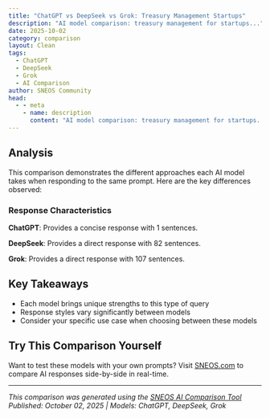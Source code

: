 ```yaml
---
title: "ChatGPT vs DeepSeek vs Grok: Treasury Management Startups"
description: "AI model comparison: treasury management for startups..."
date: 2025-10-02
category: comparison
layout: Clean
tags:
  - ChatGPT
  - DeepSeek
  - Grok
  - AI Comparison
author: SNEOS Community
head:
  - - meta
    - name: description
      content: "AI model comparison: treasury management for startups..."
---
```


<ChatComparison
  title="ChatGPT vs DeepSeek vs Grok: Treasury Management Startups"
  prompt="treasury management for startups"
  :responses='{
    "ChatGPT": "Error calling OpenAI API.",
    "DeepSeek": "Of course. Treasury management is a critical, yet often overlooked, function for startups. While it might sound like a concern only for large corporations, effective treasury management is what separates startups that survive and scale from those that run out of cash.\n\nFor a startup, treasury management is fundamentally about **managing cash flow, mitigating financial risk, and ensuring the company has the liquidity to execute its business plan.**\n\nHere is a comprehensive guide to treasury management for startups, broken down by stage and key principles.\n\n---\n\n### The Core Pillars of Startup Treasury Management\n\nThink of treasury management as built on these four pillars:\n\n1.  **Cash Visibility \u0026 Forecasting:** Knowing exactly how much cash you have now and how much you will have in the future.\n2.  **Cash Collection \u0026 Disbursement:** How you get money in (from customers) and how you send money out (to vendors, employees).\n3.  **Liquidity \u0026 Risk Management:** Ensuring you don\u0027t run out of cash and protecting against financial risks (e.g., fraud, currency fluctuations).\n4.  **Funding \u0026 Banking Relationships:** Managing your funding (equity, debt) and your relationship with banks and financial service providers.\n\n---\n\n### Stage-by-Stage Guide\n\n#### Stage 1: Pre-Seed / Seed (0 - ~$1M ARR)\n**Focus: Survival and Basic Discipline**\n\n*   **Primary Goal:** Don\u0027t run out of cash. Extend your runway as long as possible.\n*   **Key Activities:**\n    *   **Open a Dedicated Business Bank Account:** Never mix personal and business finances.\n    *   **Basic Cash Flow Forecasting:** Create a simple spreadsheet projecting cash inflows and outflows for the next 12-18 months. Update it weekly.\n    *   **Monitor Burn Rate:** Calculate your gross and net burn rate monthly. (Gross burn = total cash spent per month. Net burn = cash spent minus cash earned).\n    *   **Implement Basic Spend Controls:** Use a company card (like Brex, Ramp, or a simple corporate credit/debit card) and require receipts for all expenses.\n    *   **Choose a Payment Processor:** Set up Stripe, PayPal, or similar to accept customer payments easily.\n    *   **Build a Relationship:** Even at this stage, introduce yourself to a banker at a bank known for working with startups (e.g., SVB, First Republic successors, Mercury, Silicon Valley Bank UK).\n\n#### Stage 2: Series A (~$1M - $10M ARR)\n**Focus: Scaling and Building Processes**\n\n*   **Primary Goal:** Fund the growth plan efficiently and build scalable financial infrastructure.\n*   **Key Activities:**\n    *   **Formalize Cash Forecasting:** Move to a more robust, 13-week rolling cash flow forecast. This is your most important financial document.\n    *   **Implement an AP/AR Process:**\n        *   **Accounts Payable (AP):** Systematize bill payments. Use bill.com or similar to manage approvals and ensure you don\u0027t pay late (damaging credit) or too early (hurting cash flow).\n        *   **Accounts Receivable (AR):** Actively manage collections. Send invoices promptly and follow up on late payments.\n    *   **Manage Your Raise:** Park the Series A funds in a secure, interest-bearing account. Create a plan for how the capital will be deployed over time (a \u0022capital deployment plan\u0022).\n    *   **Explore Debt Financing:** Consider a venture debt line of credit to extend your runway without further dilution, often used for funding capital expenditures like hardware.\n    *   **Consider Treasury Management:** If you have significant cash (\u003E$1M), explore simple sweeps into money market funds or short-term treasuries to earn a small return while keeping funds liquid.\n\n#### Stage 3: Series B and Beyond ($10M\u002B ARR)\n**Focus: Optimization and Sophistication**\n\n*   **Primary Goal:** Optimize financial returns and manage complex risks.\n*   **Key Activities:**\n    *   **Hire a Fractional or Full-Time Treasurer/CFO:** This is no longer a task for the CEO or a junior accountant.\n    *   **Sophisticated Cash Forecasting:** Use dedicated software (like Trovata, CashAnalytics) for real-time forecasting and scenario planning (\u0022What if we lose our biggest customer?\u0022 \u0022What if we double our sales team?\u0022).\n    *   **Formal Investment Policy:** Create a board-approved policy dictating where excess cash can be invested (e.g., only in FDIC-insured accounts, government bonds, specific money market funds) to prioritize safety and liquidity over yield.\n    *   **FX \u0026 Risk Management:** If you have international operations, hedge against currency fluctuations.\n    *   **Bank Relationship Management:** Diversify banking relationships and formally manage them to negotiate better terms and ensure access to capital.\n\n---\n\n### Essential Tools for Modern Startups\n\n*   **Banking:** **Mercury**, **Brex**, SVB (for established startups), and regional banks.\n*   **Spend Management:** **Ramp**, **Brex**, **Spendesk**. These combine corporate cards with expense management and AP automation.\n*   **Forecasting \u0026 Visibility:** **Float**, **Gusto**, **Trovata**. Many modern banks have these analytics built-in.\n*   **Payments \u0026 Invoicing:** **Stripe**, **Bill.com**, **QuickBooks Online**.\n*   **Accounting:** **QuickBooks Online**, **Xero**. The foundation that everything else connects to.\n\n### Common Pitfalls to Avoid\n\n1.  **Treating Revenue as Profit:** A large sale doesn\u0027t matter until the cash is in the bank. Manage on a cash basis, not just an accrual accounting basis.\n2.  **Ignoring the 13-Week Cash Flow Forecast:** This is your early warning system. Without it, you are flying blind.\n3.  **Letting Customers Pay Late:** Be proactive with collections. Every day an invoice is unpaid is a day of runway lost.\n4.  **No Spend Controls:** Letting employees spend without oversight leads to wasted cash.\n5.  **Holding Too Much \u0022Lazy\u0022 Cash:** While safety is key, keeping hundreds of thousands in a non-interest-bearing checking account is a lost opportunity.\n6.  **Failing to Build Banking Relationships:** Don\u0027t wait until you need a loan to talk to your banker.\n\n### The \u0022Treasury Mindset\u0022 for Founders\n\nUltimately, treasury management for a founder is about cultivating a mindset of **vigilance and foresight.**\n\n*   **Ask \u0022What is our cash position?\u0022** daily.\n*   **Understand your key metrics:** Runway, Burn Rate, Cash Conversion Cycle.\n*   **Be paranoid about your bank balances and reconciliations.**\n*   **Plan for the worst-case scenario.** Have a \u0022go-dark\u0022 plan that shows what you would cut if you lost a major funding source or customer.\n\nBy implementing these practices early, you build a foundation of financial discipline that will make your startup more resilient, more attractive to investors, and far more likely to achieve long-term success.",
    "Grok": "Treasury management for startups is a critical yet often overlooked aspect of financial strategy. It involves managing a company\u0027s cash flow, liquidity, investments, and financial risks to ensure the business has the necessary funds to operate, grow, and weather unexpected challenges. For startups, which often operate with limited resources and face high uncertainty, effective treasury management can be the difference between survival and failure. Below, I\u2019ll break down the key components and strategies for treasury management tailored to startups.\n\n---\n\n### **Why Treasury Management Matters for Startups**\nStartups typically face:\n- **Limited cash reserves**: Many startups operate on tight budgets with funding tied to specific milestones.\n- **Unpredictable cash flow**: Revenue may be irregular, especially in early stages, while expenses (e.g., payroll, rent) are often fixed.\n- **Funding dependency**: Reliance on venture capital, loans, or other external financing creates pressure to manage cash burn.\n- **High growth costs**: Scaling operations often requires significant investment in hiring, marketing, and infrastructure.\n- **Financial risks**: Currency fluctuations, interest rate changes, or supplier payment delays can disrupt operations.\n\nEffective treasury management ensures that a startup can meet its short-term obligations, avoid cash crunches, and allocate resources for growth.\n\n---\n\n### **Key Components of Treasury Management for Startups**\n1. **Cash Flow Management**\n   - **Forecasting**: Create rolling cash flow projections (weekly or monthly) to predict inflows (e.g., revenue, funding) and outflows (e.g., payroll, rent, marketing). Tools like QuickBooks, Xero, or Excel templates can help.\n   - **Burn Rate Monitoring**: Track how quickly you\u2019re spending cash (monthly burn rate) to understand your runway (how long you can operate before running out of money). For example:\n     - Monthly Burn Rate = Total Expenses - Total Revenue\n     - Runway = Cash Reserves / Monthly Burn Rate\n   - **Cash Flow Optimization**: Delay non-essential expenses, negotiate better payment terms with suppliers (e.g., Net 60 instead of Net 30), and incentivize early customer payments (e.g., discounts for upfront payment).\n\n2. **Liquidity Management**\n   - Maintain enough liquid assets (cash or easily convertible assets) to cover at least 6-12 months of operating expenses, depending on your industry and funding situation.\n   - Avoid tying up too much cash in illiquid investments or inventory that can\u2019t be quickly sold.\n   - Set up a cash reserve or emergency fund for unexpected disruptions (e.g., delayed funding rounds or market downturns).\n\n3. **Banking and Accounts**\n   - Open a business bank account separate from personal accounts to maintain clear financial records and build credibility with investors.\n   - Use high-yield savings accounts or money market accounts for excess cash to earn interest while keeping funds accessible.\n   - Consider multiple bank accounts for different purposes (e.g., operating expenses, payroll, emergency fund) to improve tracking and control.\n   - Explore banking partners that cater to startups, such as Silicon Valley Bank (SVB) or Mercury, which offer tailored services like venture debt or fundraising support.\n\n4. **Funding and Capital Management**\n   - Align cash reserves with funding milestones. For example, ensure you have enough cash to reach the next funding round or revenue target.\n   - Understand the terms of any debt or equity financing (e.g., interest rates, repayment schedules, equity dilution) and their impact on cash flow.\n   - Plan for fundraising well in advance, as the process can take 6-12 months. Avoid running out of cash during negotiations.\n\n5. **Expense Control**\n   - Implement strict budgeting and review spending regularly. Use tools like Expensify or Brex to track and manage employee expenses.\n   - Prioritize spending on revenue-generating activities (e.g., product development, marketing) over discretionary costs (e.g., fancy office space).\n   - Negotiate with vendors for bulk discounts or deferred payments, especially if you\u2019re a high-growth startup with future purchasing potential.\n\n6. **Risk Management**\n   - **Currency Risk**: If operating internationally, use hedging tools (e.g., forward contracts) or multi-currency accounts (e.g., Wise, Revolut) to mitigate exchange rate volatility.\n   - **Interest Rate Risk**: If you have loans, consider fixed-rate options to avoid surprises if rates rise.\n   - **Fraud and Cybersecurity**: Protect against fraud by using secure payment systems, setting up dual approvals for large transactions, and regularly monitoring accounts for unusual activity.\n\n7. **Investment of Surplus Cash**\n   - For startups with excess cash (e.g., post-funding round), invest in low-risk, short-term instruments like Treasury bills, certificates of deposit (CDs), or money market funds to earn a return without jeopardizing liquidity.\n   - Avoid speculative investments (e.g., stocks, crypto) with operational funds, as startups can\u2019t afford significant losses.\n\n---\n\n### **Best Practices for Startups**\n1. **Hire or Consult Experts Early**\n   - While many early-stage startups can\u2019t afford a full-time CFO or treasurer, consider hiring a fractional CFO or financial consultant to set up systems and provide strategic advice.\n   - Use accounting software or outsource bookkeeping to maintain accurate records.\n\n2. **Automate Where Possible**\n   - Use tools like Bill.com for accounts payable/receivable, Stripe or PayPal for payments, and Gusto for payroll to save time and reduce errors.\n   - Automate bank reconciliations and cash flow tracking with software integrations.\n\n3. **Build Strong Relationships with Stakeholders**\n   - Communicate transparently with investors about cash position and burn rate to build trust and secure future funding.\n   - Work closely with banks to access credit lines, overdraft protection, or other financial tools if needed.\n\n4. **Plan for Different Scenarios**\n   - Create best-case, worst-case, and most-likely cash flow scenarios to prepare for unexpected challenges like losing a major customer or delayed funding.\n   - Stress-test your runway under adverse conditions (e.g., a 20% drop in revenue).\n\n5. **Monitor Key Metrics**\n   - Track metrics like cash runway, burn rate, and working capital (current assets minus current liabilities) regularly.\n   - Set up dashboards with tools like Tableau or Google Data Studio for real-time visibility into financial health.\n\n---\n\n### **Common Mistakes to Avoid**\n- **Underestimating Cash Needs**: Many startups fail because they run out of cash unexpectedly. Always build a buffer into your forecasts.\n- **Over-Spending Post-Funding**: A large funding round can lead to reckless spending. Stick to a disciplined budget.\n- **Ignoring Payment Terms**: Late payments to vendors or employees can damage relationships and disrupt operations. Pay on time or negotiate extensions proactively.\n- **Lack of Documentation**: Poor financial records can deter investors or complicate audits. Maintain clear, organized records from day one.\n\n---\n\n### **Tools and Resources for Startups**\n- **Accounting Software**: QuickBooks, Xero, Wave (for smaller budgets)\n- **Cash Flow Tools**: Float, Pulse, or Dryrun for forecasting\n- **Banking for Startups**: Mercury, Brex, Silicon Valley Bank\n- **Payment Processing**: Stripe, Square, PayPal\n- **Expense Management**: Expensify, Ramp, Divvy\n\n---\n\n### **When to Scale Treasury Management**\nAs your startup grows, treasury management becomes more complex. Consider hiring a dedicated finance team or treasurer when:\n- Annual revenue exceeds $10M or you\u2019ve raised a Series B round.\n- You\u2019re expanding internationally, requiring currency and compliance management.\n- You\u2019re managing significant debt or multiple funding sources.\n\n---\n\n### **Conclusion**\nFor startups, treasury management isn\u2019t just about balancing the books\u2014it\u2019s about ensuring survival and creating a foundation for growth. By focusing on cash flow forecasting, maintaining liquidity, controlling expenses, and mitigating risks, startups can navigate the financial challenges of early-stage growth. Start with simple systems and tools, and scale your approach as your business matures. If resources are limited, prioritize transparency, discipline, and regular monitoring to keep your startup financially healthy. \n\nIf you have specific questions (e.g., cash flow forecasting templates, banking recommendations, or risk management strategies), feel free to ask!"
  }'
  published-date="11:50"
/>

## Analysis

This comparison demonstrates the different approaches each AI model takes when responding to the same prompt. Here are the key differences observed:

### Response Characteristics

**ChatGPT**: Provides a concise response with 1 sentences. 

**DeepSeek**: Provides a direct response with 82 sentences. 

**Grok**: Provides a direct response with 107 sentences. 

## Key Takeaways

- Each model brings unique strengths to this type of query
- Response styles vary significantly between models
- Consider your specific use case when choosing between these models

## Try This Comparison Yourself

Want to test these models with your own prompts? Visit [SNEOS.com](https://sneos.com) to compare AI responses side-by-side in real-time.

---

*This comparison was generated using the [SNEOS AI Comparison Tool](https://sneos.com)*
*Published: October 02, 2025 | Models: ChatGPT, DeepSeek, Grok*
